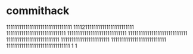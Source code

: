 # commithack
1111111111111111111111111111111
1111211111111111111111111111
1111111111111111111111111111
1111111111111111111111111111
1111111111111111111111111111
1111111111111111111111111
11111111111111111111111
11111111111111111111111111
111111111111111111111111111111
1
1
